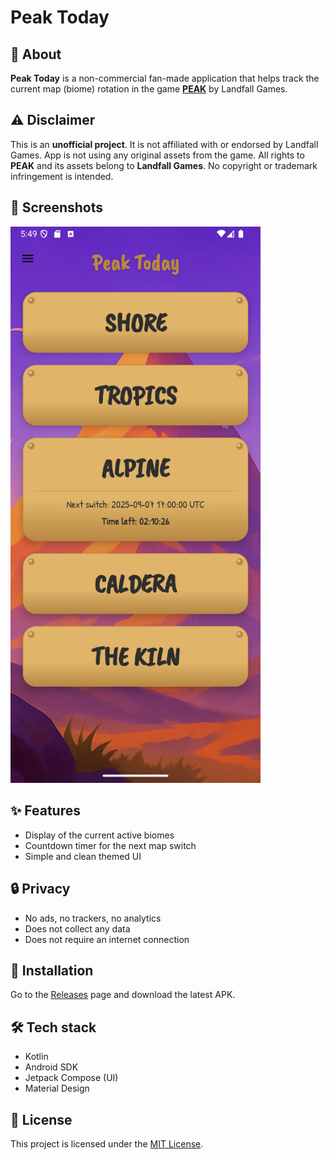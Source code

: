 # Peak Today

## 📌 About

**Peak Today** is a non-commercial fan-made application that helps track the current map (biome) rotation in the game **[PEAK](https://landfall.se/peak)** by Landfall Games.

## ⚠ Disclaimer

This is an **unofficial project**. It is not affiliated with or endorsed by Landfall Games.
App is not using any original assets from the game.
All rights to **PEAK** and its assets belong to **Landfall Games**.
No copyright or trademark infringement is intended.

## 📱 Screenshots

<img src="screenshots/peak_scr_main.jpg" width="400"/>

## ✨ Features

- Display of the current active biomes
- Countdown timer for the next map switch
- Simple and clean themed UI

## 🔒 Privacy

- No ads, no trackers, no analytics
- Does not collect any data
- Does not require an internet connection

## 🚀 Installation

Go to the [Releases](https://github.com/vikindor/peak-maps-today/releases) page and download the latest APK.

## 🛠 Tech stack

- Kotlin
- Android SDK
- Jetpack Compose (UI)
- Material Design

## 📜 License

This project is licensed under the [MIT License](LICENSE).
